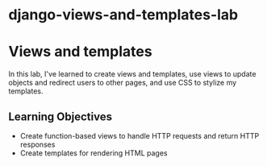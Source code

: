 # django-views-and-templates-lab

# Views and templates
In this lab, I've learned to create views and templates, use views to update objects and redirect users to other pages, and use CSS to stylize my templates.

## Learning Objectives
* Create function-based views to handle HTTP requests and return HTTP responses
* Create templates for rendering HTML pages
